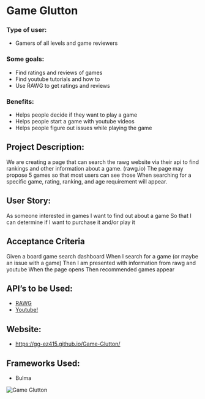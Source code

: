 # Game Glutton

### Type of user:
* Gamers of all levels and game reviewers
### Some goals:
* Find ratings and reviews of games
* Find youtube tutorials and how to
* Use RAWG to get ratings and reviews
### Benefits:
* Helps people decide if they want to play a game
* Helps people start a game with youtube videos
* Helps people figure out issues while playing the game 

## Project Description:
We are creating a page that can search the rawg website via their api to find rankings and other information about a game. (rawg.io)
The page may propose 5 games so that most users can see those
When searching for a specific game, rating, ranking, and age requirement will appear.

## User Story:
As someone interested in games
I want to find out about a game
So that I can determine if I want to purchase it and/or play it
## Acceptance Criteria
Given a board game search dashboard
When I search for a game (or maybe an issue with a game)
Then I am presented with information from rawg and youtube 
When the page opens
Then recommended games appear 

## API’s to be Used:
* [RAWG](https://rawg.io/apidocs)
* [Youtube!](https://console.cloud.google.com/apis/api/youtube.googleapis.com)

## Website: 
* https://gg-ez415.github.io/Game-Glutton/

## Frameworks Used:
* Bulma



![Game Glutton](https://user-images.githubusercontent.com/82787571/172019455-886035e9-a2c0-48f9-ac1e-2efd0c2874c9.png)


